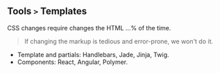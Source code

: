 ## Tools `>` Templates

CSS changes require changes the HTML ...% of the time.

> If changing the markup is tedious and error-prone, we won't do it.

* Template and partials: Handlebars, Jade, Jinja, Twig.
* Components: React, Angular, Polymer.
